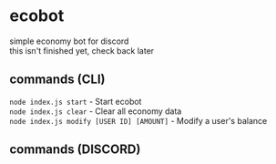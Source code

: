 # ecobot
simple economy bot for discord\
this isn't finished yet, check back later
## commands (CLI)
`node index.js start` - Start ecobot\
`node index.js clear` - Clear all economy data\
`node index.js modify [USER ID] [AMOUNT]` - Modify a user's balance
## commands (DISCORD)
